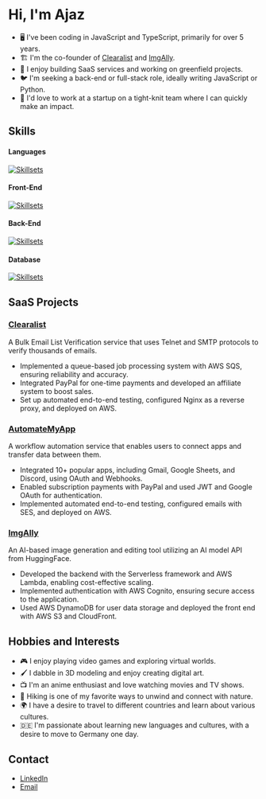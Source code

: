 # Hi, I'm Ajaz

- 🖥️ I've been coding in JavaScript and TypeScript, primarily for over 5 years.
- 🏗️ I'm the co-founder of [Clearalist](https://clearalist.com) and [ImgAlly](https://imgally.com).
- 🦀 I enjoy building SaaS services and working on greenfield projects.
- 🐦 I'm seeking a back-end or full-stack role, ideally writing JavaScript or Python.
- 🎤 I'd love to work at a startup on a tight-knit team where I can quickly make an impact.

## Skills

#### Languages
[![Skillsets](https://skillicons.dev/icons?i=js,ts,py)](https://skillicons.dev)

#### Front-End
[![Skillsets](https://skillicons.dev/icons?i=react,vue,nextjs,nuxtjs,vite)](https://skillicons.dev)

#### Back-End
[![Skillsets](https://skillicons.dev/icons?i=nodejs,express,nestjs,flask,aws)](https://skillicons.dev)

#### Database
[![Skillsets](https://skillicons.dev/icons?i=mysql,postgres,mongodb)](https://skillicons.dev)

## SaaS Projects

### [Clearalist](https://clearalist.com)
A Bulk Email List Verification service that uses Telnet and SMTP protocols to verify thousands of emails.

- Implemented a queue-based job processing system with AWS SQS, ensuring reliability and accuracy.
- Integrated PayPal for one-time payments and developed an affiliate system to boost sales.
- Set up automated end-to-end testing, configured Nginx as a reverse proxy, and deployed on AWS.

### [AutomateMyApp](https://automatemyapp.com)
A workflow automation service that enables users to connect apps and transfer data between them.

- Integrated 10+ popular apps, including Gmail, Google Sheets, and Discord, using OAuth and Webhooks.
- Enabled subscription payments with PayPal and used JWT and Google OAuth for authentication.
- Implemented automated end-to-end testing, configured emails with SES, and deployed on AWS.

### [ImgAlly](https://imgally.com)
An AI-based image generation and editing tool utilizing an AI model API from HuggingFace.

- Developed the backend with the Serverless framework and AWS Lambda, enabling cost-effective scaling.
- Implemented authentication with AWS Cognito, ensuring secure access to the application.
- Used AWS DynamoDB for user data storage and deployed the front end with AWS S3 and CloudFront.

## Hobbies and Interests

- 🎮 I enjoy playing video games and exploring virtual worlds.
- 🖌️ I dabble in 3D modeling and enjoy creating digital art.
- 📺 I'm an anime enthusiast and love watching movies and TV shows.
- 🥾 Hiking is one of my favorite ways to unwind and connect with nature.
- 🌍 I have a desire to travel to different countries and learn about various cultures.
- 🇩🇪 I'm passionate about learning new languages and cultures, with a desire to move to Germany one day.

## Contact

- [LinkedIn](https://linkedin.com/in/ajaz-ur-rehman)
- [Email](mailto:ajazurrehman4@gmail.com)
